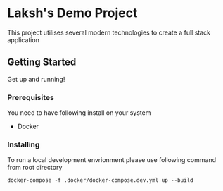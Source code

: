 # Laksh's Demo Project

This project utilises several modern technologies to create a full stack application

## Getting Started

Get up and running!

### Prerequisites

You need to have following install on your system

- Docker

### Installing

To run a local development envrionment please use following command from root directory

```
docker-compose -f .docker/docker-compose.dev.yml up --build
```
